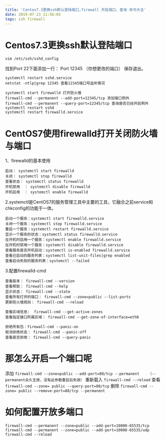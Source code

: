 ```yaml
---
title: 'Centos7.3更换ssh默认登陆端口,firewall 开启端口、查询 命令大全'
date: 2019-07-23 11:56:03
tags: ssh firewall
---
```

# Centos7.3更换ssh默认登陆端口
`vim /etc/ssh/sshd_config`
<!-- more -->
找到Port 22下面添加一行：
Port 12345 （你想更改的端口）
保存退出。
```
systemctl restart sshd.service 
netstat -ntlp|grep 12345 查看12345端口号监听情况
```
```
systemctl start firewalld 打开防火墙
firewall-cmd --permanent --add-port=12345/tcp 添加端口例外
firewall-cmd --permanent --query-port=12345/tcp 查询是否已经开启例外
systemctl restart sshd
systemctl restart firewalld.service
```
# CentOS7使用firewalld打开关闭防火墙与端口
1、firewalld的基本使用
```
启动： systemctl start firewalld
关闭： systemctl stop firewalld
查看状态： systemctl status firewalld 
开机禁用  ： systemctl disable firewalld
开机启用  ： systemctl enable firewalld
```
2.systemctl是CentOS7的服务管理工具中主要的工具，它融合之前service和chkconfig的功能于一体。
```
启动一个服务：systemctl start firewalld.service
关闭一个服务：systemctl stop firewalld.service
重启一个服务：systemctl restart firewalld.service
显示一个服务的状态：systemctl status firewalld.service
在开机时启用一个服务：systemctl enable firewalld.service
在开机时禁用一个服务：systemctl disable firewalld.service
查看服务是否开机启动：systemctl is-enabled firewalld.service
查看已启动的服务列表：systemctl list-unit-files|grep enabled
查看启动失败的服务列表：systemctl --failed
```
3.配置firewalld-cmd
```
查看版本： firewall-cmd --version
查看帮助： firewall-cmd --help
显示状态： firewall-cmd --state
查看所有打开的端口： firewall-cmd --zone=public --list-ports
更新防火墙规则： firewall-cmd --reload
```
```
查看区域信息:  firewall-cmd --get-active-zones
查看指定接口所属区域： firewall-cmd --get-zone-of-interface=eth0
```
```
拒绝所有包：firewall-cmd --panic-on
取消拒绝状态： firewall-cmd --panic-off
查看是否拒绝： firewall-cmd --query-panic
```
# 那怎么开启一个端口呢
添加
`firewall-cmd --zone=public --add-port=80/tcp --permanent    （--permanent永久生效，没有此参数重启后失效）`
重新载入
`firewall-cmd --reload`
查看
`firewall-cmd --zone= public --query-port=80/tcp`
删除
`firewall-cmd --zone= public --remove-port=80/tcp --permanent`
# 如何配置开放多端口
```
firewall-cmd --permanent --zone=public --add-port=10000-65535/tcp 
firewall-cmd --permanent --zone=public --add-port=10000-65535/udp 
firewall-cmd --reload
```

